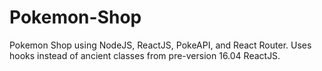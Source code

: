 # Pokemon-Shop
Pokemon Shop using NodeJS, ReactJS, PokeAPI, and React Router. Uses hooks instead of ancient classes from pre-version 16.04 ReactJS.

